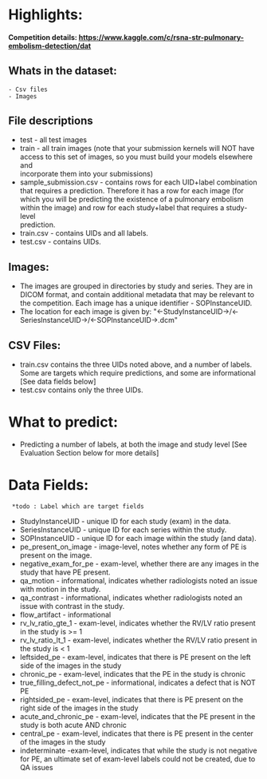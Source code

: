 # Highlights:

  #### Competition details: https://www.kaggle.com/c/rsna-str-pulmonary-embolism-detection/dat

  ## Whats in the dataset:
    - Csv files
    - Images 
  ## File descriptions
  - test  - all test images
  - train - all train images (note that your submission kernels will NOT have access to this set of images, so you must build your models elsewhere and          
           incorporate them into your submissions)
  - sample_submission.csv - contains rows for each UID+label combination that requires a prediction. Therefore it has a row for each image (for which you will be                             predicting the existence of a pulmonary embolism within the image) and row for each study+label that requires a study-level         
                            prediction.
  - train.csv - contains UIDs and all labels.
  - test.csv - contains UIDs.
  
  ## Images: 
  - The images are grouped in directories by study and series. They are in DICOM format, and contain additional metadata that may be relevant to the competition. Each image has a unique identifier - SOPInstanceUID.
  - The location for each image is given by: "<-StudyInstanceUID->/<-SeriesInstanceUID->/<-SOPInstanceUID->.dcm"
  
  ## CSV Files:  
  - train.csv contains the three UIDs noted above, and a number of labels. Some are targets which require predictions, and some are informational [See data fields below]
  - test.csv contains only the three UIDs. 
  
# What to predict:
  - Predicting a number of labels, at both the image and study level [See Evaluation Section below for more details]
  
# Data Fields:  
     *todo : Label which are target fields
  - StudyInstanceUID - unique ID for each study (exam) in the data.
  - SeriesInstanceUID - unique ID for each series within the study.
  - SOPInstanceUID - unique ID for each image within the study (and data).
  - pe_present_on_image - image-level, notes whether any form of PE is present on the image.
  - negative_exam_for_pe - exam-level, whether there are any images in the study that have PE present.
  - qa_motion - informational, indicates whether radiologists noted an issue with motion in the study.
  - qa_contrast - informational, indicates whether radiologists noted an issue with contrast in the study.
  - flow_artifact - informational
  - rv_lv_ratio_gte_1 - exam-level, indicates whether the RV/LV ratio present in the study is >= 1
  - rv_lv_ratio_lt_1 - exam-level, indicates whether the RV/LV ratio present in the study is < 1
  - leftsided_pe - exam-level, indicates that there is PE present on the left side of the images in the study
  - chronic_pe - exam-level, indicates that the PE in the study is chronic
  - true_filling_defect_not_pe - informational, indicates a defect that is NOT PE
  - rightsided_pe - exam-level, indicates that there is PE present on the right side of the images in the study
  - acute_and_chronic_pe - exam-level, indicates that the PE present in the study is both acute AND chronic
  - central_pe - exam-level, indicates that there is PE present in the center of the images in the study
  - indeterminate -exam-level, indicates that while the study is not negative for PE, an ultimate set of exam-level labels could not be created, due to QA issues
  

